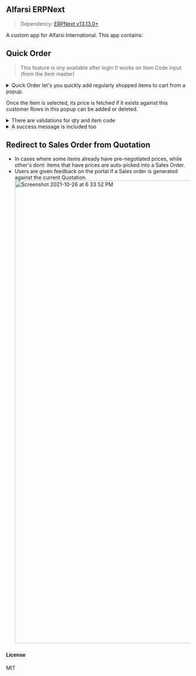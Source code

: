 ## Alfarsi ERPNext
> Dependency: [ERPNext v13.13.0+](https://github.com/frappe/erpnext/releases/tag/v13.13.0)

A custom app for Alfarsi International. This app contains:

## Quick Order
> This feature is ony available after login
> It works on Item Code input (from the Item master)

<details>
  <summary>Quick Order let's you quickly add regularly shopped items to cart from a popup.</summary>
  
  ![photo_2021-10-26 13 13 53](https://user-images.githubusercontent.com/25857446/138831911-979be837-b84a-4129-9066-5f7f9ff26b5e.jpeg)
</details>

Once the Item is selected, its price is fetched if it exists against this customer
Rows in this popup can be added or deleted.
<details>
  <summary>There are validations for qty and item code</summary>
  <img width="718" alt="Screenshot 2021-10-26 at 1 15 40 PM" src="https://user-images.githubusercontent.com/25857446/138832184-5862f0e3-96c6-487e-b24c-3d54eb1a2da7.png">
</details>

<details>
  <summary>A success message is included too</summary>
  
  ![photo_2021-10-26 13 13 58](https://user-images.githubusercontent.com/25857446/138832259-2780ba9a-dfc8-4e0c-9113-41ee530688b1.jpeg)
</details>

## Redirect to Sales Order from Quotation
- In cases where some items already have pre-negotiated prices, while other's dont: items that have prices are auto-picked into a Sales Order.
- Users are given feedback on the portal if a Sales order is generated against the current Quotation.
  <img width="1265" alt="Screenshot 2021-10-26 at 6 33 52 PM" src="https://user-images.githubusercontent.com/25857446/138888235-e790946e-999b-490f-822d-4d5731a97db8.png">

#### License

MIT
